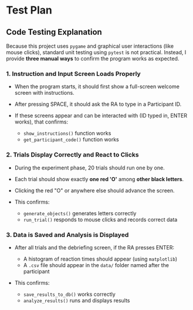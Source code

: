# Test Plan

## Code Testing Explanation

Because this project uses `pygame` and graphical user interactions (like mouse clicks), standard unit testing using `pytest` is not practical. Instead, I provide **three manual ways** to confirm the program works as expected.

### 1. Instruction and Input Screen Loads Properly

* When the program starts, it should first show a full-screen welcome screen with instructions.
* After pressing SPACE, it should ask the RA to type in a Participant ID.
* If these screens appear and can be interacted with (ID typed in, ENTER works), that confirms:

  * `show_instructions()` function works
  * `get_participant_code()` function works

### 2. Trials Display Correctly and React to Clicks

* During the experiment phase, 20 trials should run one by one.
* Each trial should show exactly **one red 'O'** among **other black letters**.
* Clicking the red "O" or anywhere else should advance the screen.
* This confirms:

  * `generate_objects()` generates letters correctly
  * `run_trial()` responds to mouse clicks and records correct data

### 3. Data is Saved and Analysis is Displayed

* After all trials and the debriefing screen, if the RA presses ENTER:

  * A histogram of reaction times should appear (using `matplotlib`)
  * A `.csv` file should appear in the `data/` folder named after the participant
* This confirms:

  * `save_results_to_db()` works correctly
  * `analyze_results()` runs and displays results
